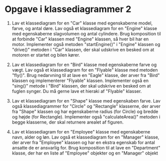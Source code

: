 # Opgave i klassediagrammer 2

1. Lav et klassediagram for en "Car" klasse med egenskaberne model, farve, og antal døre. Lav også et klassediagram for en "Engine" klasse med egenskaberne slagvolumen og antal cylindere. Brug komposition til at forbinde "Car" klassen med "Engine" klassen, så hver bil har en motor. Implementer også metoden "startEngine()" i "Engine" klassen og "drive()" metoden i "Car" klassen, der skal udskrive en besked om at motoren er startet og bilen kører.

2. Lav et klassediagram for en "Bird" klasse med egenskaberne farve og vægt. Lav også et klassediagram for en "Flyable" klasse med metoden "fly()". Brug nedarvning til at lave en "Eagle" klasse, der arver fra "Bird" klassen og implementerer "Flyable" klassen. Implementer også en "sing()" metode i "Bird" klassen, der skal udskrive en besked om at fuglen synger.
Du må gerne lave et hieraki af "Flyable" klasser.

3. Lav et klassediagram for en "Shape" klasse med egenskaben farve. Lav også klassediagrammer for "Circle" og "Rectangle" klasserne, der arver fra "Shape" klassen og har egenskaberne radius (for Circle) og bredde og højde (for Rectangle). Implementer også "calculateArea()" metoden i begge klasserne, der skal returnere arealet af figuren.

4. Lav et klassediagram for en "Employee" klasse med egenskaberne navn, alder og løn. Lav også et klassediagram for en "Manager" klasse, der arver fra "Employee" klassen og har en ekstra egenskab for antal ansatte de er ansvarlig for. Brug komposition til at lave en "Department" klasse, der har en liste af "Employee" objekter og en "Manager" objekt
